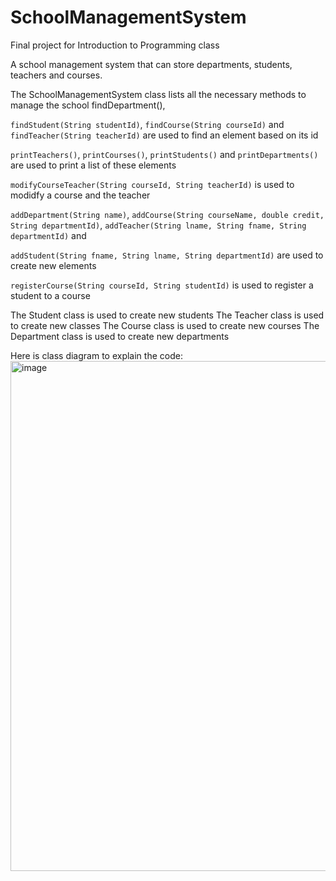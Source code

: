 # SchoolManagementSystem
Final project for Introduction to Programming class

A school management system that can store departments, students, teachers and courses. 

The SchoolManagementSystem class lists all the necessary methods to manage the school
findDepartment(),

`findStudent(String studentId)`, `findCourse(String courseId)` and `findTeacher(String teacherId)` are used to find an element based on its id

`printTeachers()`, `printCourses()`, `printStudents()` and `printDepartments()` are used to print a list of these elements

`modifyCourseTeacher(String courseId, String teacherId)` is used to modidfy a course and the teacher

`addDepartment(String name)`, `addCourse(String courseName, double credit, String departmentId)`, `addTeacher(String lname, String fname, String departmentId)` and 

`addStudent(String fname, String lname, String departmentId)` are used to create new elements

`registerCourse(String courseId, String studentId)` is used to register a student to a course

The Student class is used to create new students
The Teacher class is used to create new classes
The Course class is used to create new courses
The Department class is used to create new departments

Here is class diagram to explain the code:
<img width="816" alt="image" src="https://github.com/SaraLoudagh/SchoolManagementSystem/assets/150824189/87687f03-58fe-465a-a2ca-905c24162886">
